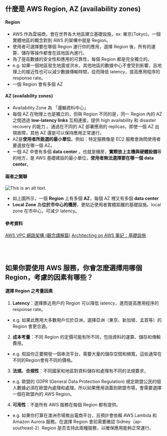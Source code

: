 什麼是 AWS Region, AZ (availability zones)
---

#### Region
- AWS 作為雲端商，會在世界各大地區建立基礎設施，ex: 東京(Tokyo)。一個實體地區的概念對到 AWS 的架構中就是 Region。
- 使用者可選擇要在哪個 Region 運行你的應用，選擇 Region 後，所有的運算、儲存等操作都會在該地區內進行。
- 為了提高數據的安全性和應用的可靠性，每個 Region 都是完全獨立的。
- e.g. 如果一個地區發生地震或洪水，其他地區的數據中心不會受到影響，且地理上的接近性也可以減少數據傳輸時間，從而降低 latency，提高應用程序的 response rate。
- 一個 Region 會有多個 AZ
  
#### AZ (availability zones)
- Availability Zone 為 「邏輯資料中心」
- 每個 AZ 在物理上也是獨立的，但與 Region 不同的是，同一 Region 內的 AZ 之間透過 **low-latency links** 互相連接，提供 high availability 和 disaster recovery 的能力 。通過在不同的 AZ 部署應用的 replicas，即使一個 AZ 出現故障，其他 AZ 還是可以保持應用正常運行。
- AZ是**使用者所能選的最小單位**。例如：特定服務像是 EC2 服務會詢問使用者要選放在哪一個 AZ。
- 一個 AZ 中會有多個 **data center** ，也就是機房，**實際放上主機與硬體設備**等的地方，是 AWS 基礎建設的最小單位，**使用者無法選擇要在哪一個 data center**。

#### 兩者之關聯
![This is an alt text.](https://www.cythilya.tw/assets/aws/architecting-on-aws-note-1/data_center_az_local_zone_region.png)
- 如上圖所示，一個 **Region** 上有多個 **AZ**，每個 AZ 裡又有多個 **data center**
- **Local Zone** 為**位於市中心的機房**，更貼近使用者實體距離的基礎設施。local zone 在市中心，可減少 latency。

#### 參考資料
[AWS VPC 網路架構 (觀念講解篇)](https://hackmd.io/@AWSlearning/BJvnmhRg2)
[Architecting on AWS 筆記：基礎設施](https://www.cythilya.tw/2022/04/28/architecting-on-aws-infrastructure/)

</br>
</br>

如果你要使用 AWS 服務，你會怎麼選擇用哪個 Region，考慮的因素有哪些？
---
#### 選擇 Region 之考量因素
1. **Latency**：選擇靠近用戶的 Region 可以降低 latency，進而提高應用程序的 response rate。
- e.g. 如果此應用大多數用戶位於亞洲，選擇亞洲（東京、新加坡、孟買等）的 Region 會更合適。

2. **成本考量**：不同 Region 的定價可能有所不同，包括資料的運算、儲存和傳輸費用。
- e.g. 假設你正要開發一個串流平台，需要大量的儲存空間和頻寬，這些通常在不同的Region會有不同的價格。

3. **法規、合規性**：不同國家和地區對資料儲存和處理有不同的法規要求，  
- e.g. 歐盟的 GDPR (General Data Protection Regulation) 規定歐盟公民的個人數據必須在歐盟內處理和處理。所以如果應用涵蓋到歐盟市場，會需要選擇一個在歐盟內的 AWS Region。

4. **可用性**：不是所有 AWS 服務在每個 Region 都有提供。
- e.g. 如果你打算在澳洲市場推出電商平台，且預計會依賴 AWS Lambda 和 Amazon Aurora 服務。在選擇 Region 會前需要確認 Sidney（ap-southeast-2）Region 是否支持此兩種服務，以確保應用能夠正常運行。
